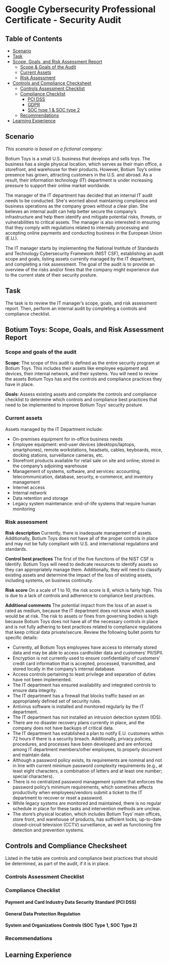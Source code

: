# Google Cybersecurity Professional Certificate - Security Audit

## Table of Contents

- [Scenario](#scenario)
- [Task](#task)
- [Scope, Goals, and Risk Assessment Report](#botium-toys-scope-goals-and-risk-assessment-report)
  - [Scope & Goals of the Audit](#scope-and-goals-of-the-audit)
  - [Current Assets](#current-assets)
  - [Risk Assessment](#risk-assessment)
- [Controls and Compliance Checksheet](#controls-and-compliance-checksheet)
  - [Controls Assessment Checklist](#controls-assessment-checklist)
  - [Compliance Checklist](#compliance-checklist)
    - [PCI DSS](#payment-and-card-industry-data-security-standard-pci-dss)
    - [GDPR](#general-data-protection-regulation)
    - [SOC type 1 & SOC type 2](#system-and-organizations-controls-soc-type-1-soc-type-2)
  - [Recommendations](#recommendations)
- [Learning Experience](#learning-experience)

## Scenario

_This scenario is based on a fictional company:_

Botium Toys is a small U.S. business that develops and sells toys. The business has a single physical location, which serves as their main office, a storefront, and warehouse for their products. However, Botium Toy’s online presence has grown, attracting customers in the U.S. and abroad. As a result, their information technology (IT) department is under increasing pressure to support their online market worldwide.

The manager of the IT department has decided that an internal IT audit needs to be conducted. She's worried about maintaining compliance and business operations as the company grows without a clear plan. She believes an internal audit can help better secure the company’s infrastructure and help them identify and mitigate potential risks, threats, or vulnerabilities to critical assets. The manager is also interested in ensuring that they comply with regulations related to internally processing and accepting online payments and conducting business in the European Union (E.U.).

The IT manager starts by implementing the National Institute of Standards and Technology Cybersecurity Framework (NIST CSF), establishing an audit scope and goals, listing assets currently managed by the IT department, and completing a risk assessment. The goal of the audit is to provide an overview of the risks and/or fines that the company might experience due to the current state of their security posture.

## Task

The task is to review the IT manager’s scope, goals, and risk assessment report. Then, perform an internal audit by completing a controls and compliance checklist.

## Botium Toys: Scope, Goals, and Risk Assessment Report

### Scope and goals of the audit

**Scope**: The scope of this audit is defined as the entire security program at Botium Toys. This includes their assets like employee equipment and devices, their internal network, and their systems. You will need to review the assets Botium Toys has and the controls and compliance practices they have in place.

**Goals**: Assess existing assets and complete the controls and compliance checklist to determine which controls and compliance best practices that need to be implemented to improve Botium Toys’ security posture.

### Current assets

Assets managed by the IT Department include:

- On-premises equipment for in-office business needs
- Employee equipment: end-user devices (desktops/laptops, smartphones), remote workstations, headsets, cables, keyboards, mice, docking stations, surveillance cameras, etc.
- Storefront products available for retail sale on site and online; stored in the company’s adjoining warehouse
- Management of systems, software, and services: accounting, telecommunication, database, security, e-commerce, and inventory management
- Internet access
- Internal network
- Data retention and storage
- Legacy system maintenance: end-of-life systems that require human monitoring

### Risk assessment

**Risk description**
Currently, there is inadequate management of assets. Additionally, Botium Toys does not have all of the proper controls in place and may not be fully compliant with U.S. and international regulations and standards.

**Control best practices**
The first of the five functions of the NIST CSF is Identify. Botium Toys will need to dedicate resources to identify assets so they can appropriately manage them. Additionally, they will need to classify existing assets and determine the impact of the loss of existing assets, including systems, on business continuity.

**Risk score**
On a scale of 1 to 10, the risk score is 8, which is fairly high. This is due to a lack of controls and adherence to compliance best practices.

**Additional comments**
The potential impact from the loss of an asset is rated as medium, because the IT department does not know which assets would be at risk. The risk to assets or fines from governing bodies is high because Botium Toys does not have all of the necessary controls in place and is not fully adhering to best practices related to compliance regulations that keep critical data private/secure. Review the following bullet points for specific details:

- Currently, all Botium Toys employees have access to internally stored data and may be able to access cardholder data and customers’ PII/SPII.
- Encryption is not currently used to ensure confidentiality of customers’ credit card information that is accepted, processed, transmitted, and stored locally in the company’s internal database.
- Access controls pertaining to least privilege and separation of duties have not been implemented.
- The IT department has ensured availability and integrated controls to ensure data integrity.
- The IT department has a firewall that blocks traffic based on an appropriately defined set of security rules.
- Antivirus software is installed and monitored regularly by the IT department.
- The IT department has not installed an intrusion detection system (IDS).
- There are no disaster recovery plans currently in place, and the company does not have backups of critical data.
- The IT department has established a plan to notify E.U. customers within 72 hours if there is a security breach. Additionally, privacy policies, procedures, and processes have been developed and are enforced among IT department members/other employees, to properly document and maintain data.
- Although a password policy exists, its requirements are nominal and not in line with current minimum password complexity requirements (e.g., at least eight characters, a combination of letters and at least one number; special characters).
- There is no centralized password management system that enforces the password policy’s minimum requirements, which sometimes affects productivity when employees/vendors submit a ticket to the IT department to recover or reset a password.
- While legacy systems are monitored and maintained, there is no regular schedule in place for these tasks and intervention methods are unclear.
- The store’s physical location, which includes Botium Toys’ main offices, store front, and warehouse of products, has sufficient locks, up-to-date closed-circuit television (CCTV) surveillance, as well as functioning fire detection and prevention systems.

## Controls and Compliance Checksheet

Listed in the table are controls and compliance best practices that should be determined, as part of the audit, if it is in place.

### Controls Assessment Checklist

### Compliance Checklist

#### Payment and Card Industry Data Security Standard (PCI DSS)

#### General Data Protection Regulation

#### System and Organizations Controls (SOC Type 1, SOC Type 2)

### Recommendations

## Learning Experience
